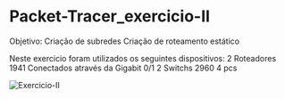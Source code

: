 # Packet-Tracer_exercicio-II
Objetivo:
 Criação de subredes
 Criação de roteamento estático

Neste exercicio foram utilizados os seguintes dispositivos:
 2 Roteadores 1941
 Conectados através da Gigabit 0/1
 2 Switchs 2960
 4 pcs


![Exercicio-II](https://github.com/user-attachments/assets/54ba78b7-46c2-4abf-8c1b-6857112b63b1)
